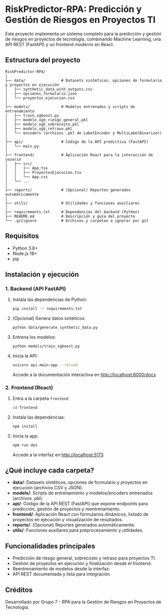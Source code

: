 # RiskPredictor-RPA: Predicción y Gestión de Riesgos en Proyectos TI

Este proyecto implementa un sistema completo para la predicción y gestión de riesgos en proyectos de tecnología, combinando Machine Learning, una API REST (FastAPI) y un frontend moderno en React.

## Estructura del proyecto

```
RiskPredictor-RPA/
│
├── data/                # Datasets sintéticos, opciones de formulario y proyectos en ejecución
│   ├── synthetic_data_with_outputs.csv
│   ├── opciones_formulario.json
│   └── proyectos_ejecucion.csv
│
├── models/              # Modelos entrenados y scripts de entrenamiento
│   ├── train_xgboost.py
│   ├── modelo_xgb_riesgo_general.pkl
│   ├── modelo_xgb_sobrecosto.pkl
│   ├── modelo_xgb_retraso.pkl
│   └── encoders (archivos .pkl de LabelEncoder y MultiLabelBinarizer)
│
├── api/                 # Código de la API predictiva (FastAPI)
│   └── main.py
│
├── frontend/            # Aplicación React para la interacción de usuario
│   ├── src/
│   │   ├── App.tsx
│   │   ├── ProyectosEjecucion.tsx
│   │   └── App.css
│   └── ...
│
├── reports/             # (Opcional) Reportes generados automáticamente
│
├── utils/               # Utilidades y funciones auxiliares
│
├── requirements.txt     # Dependencias del backend (Python)
├── README.md            # Descripción y guía del proyecto
└── .gitignore           # Archivos y carpetas a ignorar por git
```

## Requisitos
- Python 3.8+
- Node.js 18+
- pip

## Instalación y ejecución

### 1. Backend (API FastAPI)

1. Instala las dependencias de Python:
   ```bash
   pip install -r requirements.txt
   ```
2. (Opcional) Genera datos sintéticos:
   ```bash
   python data/generate_synthetic_data.py
   ```
3. Entrena los modelos:
   ```bash
   python models/train_xgboost.py
   ```
4. Inicia la API:
   ```bash
   uvicorn api.main:app --reload
   ```
   Accede a la documentación interactiva en [http://localhost:8000/docs](http://localhost:8000/docs)

### 2. Frontend (React)

1. Entra a la carpeta `frontend`:
   ```bash
   cd frontend
   ```
2. Instala las dependencias:
   ```bash
   npm install
   ```
3. Inicia la app:
   ```bash
   npm run dev
   ```
   Accede a la interfaz en [http://localhost:5173](http://localhost:5173)

## ¿Qué incluye cada carpeta?
- **data/**: Datasets sintéticos, opciones de formulario y proyectos en ejecución (archivos CSV y JSON).
- **models/**: Scripts de entrenamiento y modelos/encoders entrenados (archivos .pkl).
- **api/**: Código de la API REST (FastAPI) que expone endpoints para predicción, gestión de proyectos y reentrenamiento.
- **frontend/**: Aplicación React con formularios dinámicos, listado de proyectos en ejecución y visualización de resultados.
- **reports/**: (Opcional) Reportes generados automáticamente.
- **utils/**: Funciones auxiliares para preprocesamiento y utilidades.

## Funcionalidades principales
- Predicción de riesgo general, sobrecosto y retraso para proyectos TI.
- Gestión de proyectos en ejecución y finalización desde el frontend.
- Reentrenamiento de modelos desde la interfaz.
- API REST documentada y lista para integración.

## Créditos
Desarrollado por Grupo 7 - RPA para la Gestión de Riesgos en Proyectos de Tecnología.

